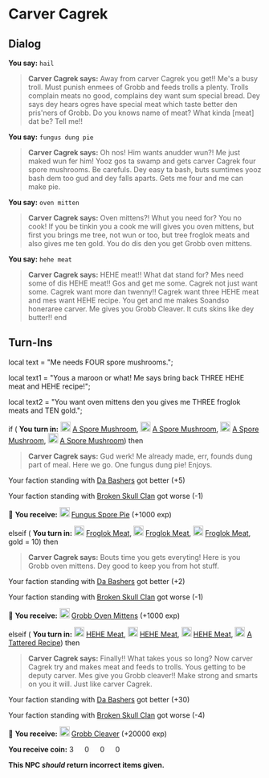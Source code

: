 # Carver Cagrek

## Dialog

**You say:** `hail`



>**Carver Cagrek says:** Away from carver Cagrek you get!! Me's a busy troll. Must punish enmees of Grobb and feeds trolls a plenty. Trolls complain meats no good, complains dey want sum special bread. Dey says dey hears ogres have special meat which taste better den pris'ners of Grobb. Do you knows name of meat? What kinda [meat] dat be? Tell me!!

**You say:** `fungus dung pie`



>**Carver Cagrek says:** Oh nos! Him wants anudder wun?! Me just maked wun fer him! Yooz gos ta swamp and gets carver Cagrek four spore mushrooms. Be carefuls. Dey easy ta bash, buts sumtimes yooz bash dem too gud and dey falls aparts. Gets me four and me can make pie.

**You say:** `oven mitten`



>**Carver Cagrek says:** Oven mittens?! Whut you need for? You no cook! If you be tinkin you a cook me will gives you oven mittens, but first you brings me tree, not wun or too, but tree froglok meats and also gives me ten gold. You do dis den you get Grobb oven mittens.

**You say:** `hehe meat`



>**Carver Cagrek says:** HEHE meat!! What dat stand for? Mes need some of dis HEHE meat!! Gos and get me some. Cagrek not just want some. Cagrek want more dan twenny!! Cagrek want three HEHE meat and mes want HEHE recipe. You get and me makes Soandso honeraree carver. Me gives you Grobb Cleaver. It cuts skins like dey butter!!
end

## Turn-Ins



local text = "Me needs FOUR spore mushrooms.";

local text1 = "Yous a maroon or what! Me says bring back THREE HEHE meat and HEHE recipe!";

local text2 = "You want oven mittens den you gives me THREE froglok meats and TEN gold.";



if ( **You turn in:** <img style="background:url(/static/icons/blank_slot.gif);width:20px;height:20px;" src="/static/icons/item_854.png" alt="" /> <a
                                href="/item/12191" data-url="12191" class="tooltip-link link">A Spore Mushroom</a>, <img style="background:url(/static/icons/blank_slot.gif);width:20px;height:20px;" src="/static/icons/item_854.png" alt="" /> <a
                                href="/item/12191" data-url="12191" class="tooltip-link link">A Spore Mushroom</a>, <img style="background:url(/static/icons/blank_slot.gif);width:20px;height:20px;" src="/static/icons/item_854.png" alt="" /> <a
                                href="/item/12191" data-url="12191" class="tooltip-link link">A Spore Mushroom</a>, <img style="background:url(/static/icons/blank_slot.gif);width:20px;height:20px;" src="/static/icons/item_854.png" alt="" /> <a
                                href="/item/12191" data-url="12191" class="tooltip-link link">A Spore Mushroom</a>) then


>**Carver Cagrek says:** Gud werk! Me already made, err, founds dung part of meal. Here we go. One fungus dung pie! Enjoys.


Your faction standing with [Da Bashers](/faction/235) got better (<span class='text-success'>+5</span>)


Your faction standing with [Broken Skull Clan](/faction/222) got worse (<span class='text-danger'>-1</span>)


 &#127873; **You receive:**  <img style="background:url(/static/icons/blank_slot.gif);width:20px;height:20px;" src="/static/icons/item_783.png" alt="" /> <a
                                href="/item/12210" data-url="12210" class="tooltip-link link">Fungus Spore Pie</a> (+1000 exp)

 

elseif ( **You turn in:** <img style="background:url(/static/icons/blank_slot.gif);width:20px;height:20px;" src="/static/icons/item_817.png" alt="" /> <a
                                href="/item/13409" data-url="13409" class="tooltip-link link">Froglok Meat</a>, <img style="background:url(/static/icons/blank_slot.gif);width:20px;height:20px;" src="/static/icons/item_817.png" alt="" /> <a
                                href="/item/13409" data-url="13409" class="tooltip-link link">Froglok Meat</a>, <img style="background:url(/static/icons/blank_slot.gif);width:20px;height:20px;" src="/static/icons/item_817.png" alt="" /> <a
                                href="/item/13409" data-url="13409" class="tooltip-link link">Froglok Meat</a>, gold = 10) then


>**Carver Cagrek says:** Bouts time you gets everyting! Here is you Grobb oven mittens. Dey good to keep you from hot stuff.


Your faction standing with [Da Bashers](/faction/235) got better (<span class='text-success'>+2</span>)


Your faction standing with [Broken Skull Clan](/faction/222) got worse (<span class='text-danger'>-1</span>)


 &#127873; **You receive:**  <img style="background:url(/static/icons/blank_slot.gif);width:20px;height:20px;" src="/static/icons/item_636.png" alt="" /> <a
                                href="/item/12211" data-url="12211" class="tooltip-link link">Grobb Oven Mittens</a> (+1000 exp)

 

elseif ( **You turn in:** <img style="background:url(/static/icons/blank_slot.gif);width:20px;height:20px;" src="/static/icons/item_797.png" alt="" /> <a
                                href="/item/13368" data-url="13368" class="tooltip-link link">HEHE Meat</a>, <img style="background:url(/static/icons/blank_slot.gif);width:20px;height:20px;" src="/static/icons/item_797.png" alt="" /> <a
                                href="/item/13368" data-url="13368" class="tooltip-link link">HEHE Meat</a>, <img style="background:url(/static/icons/blank_slot.gif);width:20px;height:20px;" src="/static/icons/item_797.png" alt="" /> <a
                                href="/item/13368" data-url="13368" class="tooltip-link link">HEHE Meat</a>, <img style="background:url(/static/icons/blank_slot.gif);width:20px;height:20px;" src="/static/icons/item_504.png" alt="" /> <a
                                href="/item/18940" data-url="18940" class="tooltip-link link">A Tattered Recipe</a>) then


>**Carver Cagrek says:** Finally!! What takes yous so long? Now carver Cagrek try and makes meat and feeds to trolls. Yous getting to be deputy carver. Mes give you Grobb cleaver!! Make strong and smarts on you it will. Just like carver Cagrek.





Your faction standing with [Da Bashers](/faction/235) got better (<span class='text-success'>+30</span>)


Your faction standing with [Broken Skull Clan](/faction/222) got worse (<span class='text-danger'>-4</span>)


 &#127873; **You receive:**  <img style="background:url(/static/icons/blank_slot.gif);width:20px;height:20px;" src="/static/icons/item_568.png" alt="" /> <a
                                href="/item/5413" data-url="5413" class="tooltip-link link">Grobb Cleaver</a> (+20000 exp)

**You receive coin:** 3 <img src='/static/icons/item_644.png' width='14' height='14'/> 0 <img src='/static/icons/item_645.png' width='14' height='14'/> 0 <img src='/static/icons/item_646.png' width='14' height='14'/> 0 <img src='/static/icons/item_647.png' width='14' height='14'/> 

**This NPC *should* return incorrect items given.**
